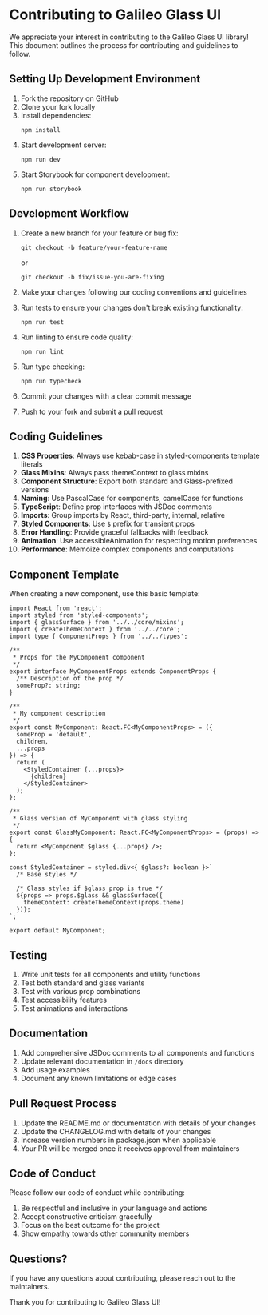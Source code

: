 # Contributing to Galileo Glass UI

We appreciate your interest in contributing to the Galileo Glass UI library! This document outlines the process for contributing and guidelines to follow.

## Setting Up Development Environment

1. Fork the repository on GitHub
2. Clone your fork locally
3. Install dependencies:
   ```
   npm install
   ```
4. Start development server:
   ```
   npm run dev
   ```
5. Start Storybook for component development:
   ```
   npm run storybook
   ```

## Development Workflow

1. Create a new branch for your feature or bug fix:
   ```
   git checkout -b feature/your-feature-name
   ```
   or
   ```
   git checkout -b fix/issue-you-are-fixing
   ```

2. Make your changes following our coding conventions and guidelines

3. Run tests to ensure your changes don't break existing functionality:
   ```
   npm run test
   ```

4. Run linting to ensure code quality:
   ```
   npm run lint
   ```

5. Run type checking:
   ```
   npm run typecheck
   ```

6. Commit your changes with a clear commit message

7. Push to your fork and submit a pull request

## Coding Guidelines

1. **CSS Properties**: Always use kebab-case in styled-components template literals
2. **Glass Mixins**: Always pass themeContext to glass mixins
3. **Component Structure**: Export both standard and Glass-prefixed versions
4. **Naming**: Use PascalCase for components, camelCase for functions
5. **TypeScript**: Define prop interfaces with JSDoc comments
6. **Imports**: Group imports by React, third-party, internal, relative
7. **Styled Components**: Use `$` prefix for transient props
8. **Error Handling**: Provide graceful fallbacks with feedback
9. **Animation**: Use accessibleAnimation for respecting motion preferences
10. **Performance**: Memoize complex components and computations

## Component Template

When creating a new component, use this basic template:

```tsx
import React from 'react';
import styled from 'styled-components';
import { glassSurface } from '../../core/mixins';
import { createThemeContext } from '../../core';
import type { ComponentProps } from '../../types';

/**
 * Props for the MyComponent component
 */
export interface MyComponentProps extends ComponentProps {
  /** Description of the prop */
  someProp?: string;
}

/**
 * My component description
 */
export const MyComponent: React.FC<MyComponentProps> = ({
  someProp = 'default',
  children,
  ...props
}) => {
  return (
    <StyledContainer {...props}>
      {children}
    </StyledContainer>
  );
};

/**
 * Glass version of MyComponent with glass styling
 */
export const GlassMyComponent: React.FC<MyComponentProps> = (props) => {
  return <MyComponent $glass {...props} />;
};

const StyledContainer = styled.div<{ $glass?: boolean }>`
  /* Base styles */
  
  /* Glass styles if $glass prop is true */
  ${props => props.$glass && glassSurface({
    themeContext: createThemeContext(props.theme)
  })};
`;

export default MyComponent;
```

## Testing

1. Write unit tests for all components and utility functions
2. Test both standard and glass variants
3. Test with various prop combinations
4. Test accessibility features
5. Test animations and interactions

## Documentation

1. Add comprehensive JSDoc comments to all components and functions
2. Update relevant documentation in `/docs` directory
3. Add usage examples
4. Document any known limitations or edge cases

## Pull Request Process

1. Update the README.md or documentation with details of your changes
2. Update the CHANGELOG.md with details of your changes
3. Increase version numbers in package.json when applicable
4. Your PR will be merged once it receives approval from maintainers

## Code of Conduct

Please follow our code of conduct while contributing:

1. Be respectful and inclusive in your language and actions
2. Accept constructive criticism gracefully
3. Focus on the best outcome for the project
4. Show empathy towards other community members

## Questions?

If you have any questions about contributing, please reach out to the maintainers.

Thank you for contributing to Galileo Glass UI!